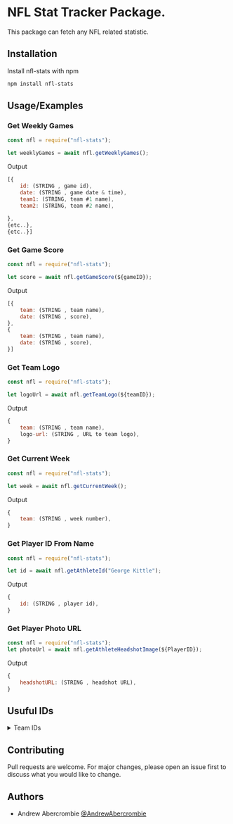 # NFL Stat Tracker Package.

This package can fetch any NFL related statistic.




## Installation

Install nfl-stats with npm

```bash
npm install nfl-stats
```
    
## Usage/Examples


### Get Weekly Games
```javascript
const nfl = require("nfl-stats");

let weeklyGames = await nfl.getWeeklyGames();
```

Output

```javascript
[{
    id: (STRING , game id),
    date: (STRING , game date & time),
    team1: (STRING, team #1 name),
    team2: (STRING, team #2 name),
    
}, 
{etc..}, 
{etc..}]
```


### Get Game Score
```javascript
const nfl = require("nfl-stats");

let score = await nfl.getGameScore(${gameID});
```

Output

```javascript
[{
    team: (STRING , team name),
    date: (STRING , score),
},
{
    team: (STRING , team name),
    date: (STRING , score),
}]
```


### Get Team Logo
```javascript
const nfl = require("nfl-stats");

let logoUrl = await nfl.getTeamLogo(${teamID});
```

Output

```javascript
{
    team: (STRING , team name),
    logo-url: (STRING , URL to team logo),
}
```

### Get Current Week
```javascript
const nfl = require("nfl-stats");

let week = await nfl.getCurrentWeek();
```

Output

```javascript
{
    team: (STRING , week number),
}
```

### Get Player ID From Name
```javascript
const nfl = require("nfl-stats");

let id = await nfl.getAthleteId("George Kittle");
```

Output

```javascript
{
    id: (STRING , player id),
}
```

### Get Player Photo URL
```javascript
const nfl = require("nfl-stats");
let photoUrl = await nfl.getAthleteHeadshotImage(${PlayerID});
```

Output

```javascript
{
    headshotURL: (STRING , headshot URL),
}
```

## Usuful IDs
<details>
  <summary>Team IDs</summary>
  
| Team Name             	| Team ID 	|
|-----------------------	|---------	|
| Atlanta Falcons       	| 1       	|
| Buffalo Bills         	| 2       	|
| Chicago Bears         	| 3       	|
| Cincinnati Bengals    	| 4       	|
| Cleveland Browns      	| 5       	|
| Dallas Cowboys        	| 6       	|
| Denver Broncos        	| 7       	|
| Detroit Lions         	| 8       	|
| Green Bay Packers     	| 9       	|
| Tennessee Titans      	| 10      	|
| Indianapolis Colts    	| 11      	|
| Kansas City Chiefs    	| 12      	|
| Las Vegas Raiders     	| 13      	|
| Los Angeles Rams      	| 14      	|
| Miami Dolphins        	| 15      	|
| Minnesota Vikings     	| 16      	|
| New England Patriots  	| 17      	|
| New Orleans Saints    	| 18      	|
| New York Giants       	| 19      	|
| New York Jets         	| 20      	|
| Philadelphia Eagles   	| 21      	|
| Arizona Cardinals     	| 22      	|
| Pittsburgh Steelers   	| 23      	|
| Los Angeles Chargers  	| 24      	|
| San Francisco 49ers   	| 25      	|
| Seattle Seahawks      	| 26      	|
| Tampa Bay Buccaneers  	| 27      	|
| Washington Commanders 	| 28      	|
| Carolina Panthers     	| 29      	|
| Jacksonville Jaguars  	| 30      	|
| Baltimore Ravens      	| 33      	|
| Houston Texans        	| 34      	|

 
</details>

## Contributing

Pull requests are welcome. For major changes, please open an issue first to discuss what you would like to change.


## Authors

- Andrew Abercrombie [@AndrewAbercrombie](https://www.github.com/AndrewAbercrombie)

